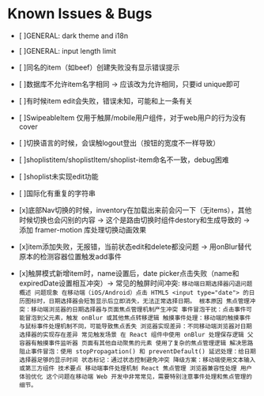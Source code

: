 # Known Issues & Bugs

- [ ]GENERAL: dark theme and i18n
- [ ]GENERAL: input length limit
- [ ]同名的item（如beef）创建失败没有显示错误提示
- [ ]数据库不允许item名字相同 -> 应该改为允许相同，只要id unique即可
- [ ]有时候item edit会失败，错误未知，可能和上一条有关
- [ ]SwipeableItem 仅用于触屏/mobile用户组件，对于web用户的行为没有cover
- [ ]切换语言的时候，会误触logout登出（按钮的宽度不一样导致）
- [ ]shoplistitem/shoplistItem/shoplist-item命名不一致，debug困难
- [ ]shoplist未实现edit功能
- [ ]国际化有重复的字符串






- [x]底部Nav切换的时候，inventory在加载出来前会闪一下（无items），其他时候切换也会闪别的内容 -> 这个是路由切换时组件destory和生成导致的 -> 添加 framer-motion 库处理切换动画效果
- [x]item添加失败，无报错，当前状态edit和delete都没问题 -> 用onBlur替代原本的检测容器位置触发add事件
- [x]触屏模式新增item时，name设置后，date picker点击失败（name和expiredDate设置相互冲突）-> 常见的触屏时间冲突:
`移动端日期选择器闪退问题概述
问题现象
在移动端（iOS/Android）点击 HTML5 <input type="date"> 的日历图标时，日期选择器会短暂显示后立即消失，无法正常选择日期。
根本原因
焦点管理冲突：移动端浏览器的日期选择器与页面焦点管理机制产生冲突
事件冒泡干扰：点击事件可能冒泡到父元素，触发 onBlur 或其他焦点转移逻辑
触摸事件处理：移动端的触摸事件与鼠标事件处理机制不同，可能导致焦点丢失
浏览器实现差异：不同移动端浏览器对日期选择器的实现存在差异
常见触发场景
在 React 组件中使用 onBlur 处理保存逻辑
父容器有触摸事件监听器
页面有其他自动聚焦的元素
使用了复杂的焦点管理逻辑
解决思路
阻止事件冒泡：使用 stopPropagation() 和 preventDefault()
延迟处理：给日期选择器足够的显示时间
状态标记：通过状态控制避免冲突
降级方案：移动端使用文本输入或第三方组件
技术要点
移动端事件处理机制
React 焦点管理
浏览器兼容性处理
用户体验优化
这个问题在移动端 Web 开发中非常常见，需要特别注意事件处理和焦点管理的细节。`